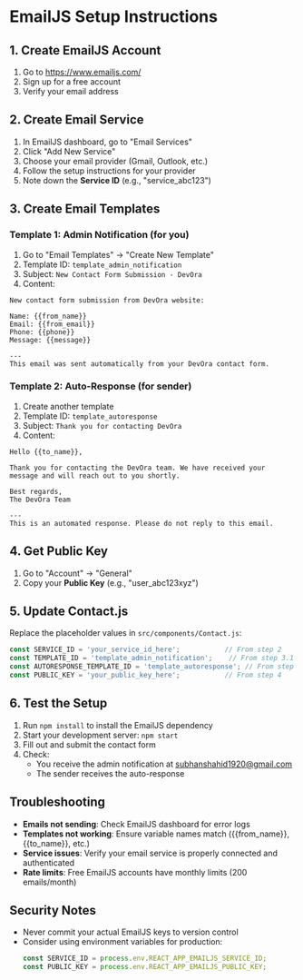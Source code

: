 # EmailJS Setup Instructions

## 1. Create EmailJS Account
1. Go to https://www.emailjs.com/
2. Sign up for a free account
3. Verify your email address

## 2. Create Email Service
1. In EmailJS dashboard, go to "Email Services"
2. Click "Add New Service"
3. Choose your email provider (Gmail, Outlook, etc.)
4. Follow the setup instructions for your provider
5. Note down the **Service ID** (e.g., "service_abc123")

## 3. Create Email Templates

### Template 1: Admin Notification (for you)
1. Go to "Email Templates" → "Create New Template"
2. Template ID: `template_admin_notification`
3. Subject: `New Contact Form Submission - DevOra`
4. Content:
```
New contact form submission from DevOra website:

Name: {{from_name}}
Email: {{from_email}}
Phone: {{phone}}
Message: {{message}}

---
This email was sent automatically from your DevOra contact form.
```

### Template 2: Auto-Response (for sender)
1. Create another template
2. Template ID: `template_autoresponse`
3. Subject: `Thank you for contacting DevOra`
4. Content:
```
Hello {{to_name}},

Thank you for contacting the DevOra team. We have received your message and will reach out to you shortly.

Best regards,
The DevOra Team

---
This is an automated response. Please do not reply to this email.
```

## 4. Get Public Key
1. Go to "Account" → "General"
2. Copy your **Public Key** (e.g., "user_abc123xyz")

## 5. Update Contact.js
Replace the placeholder values in `src/components/Contact.js`:

```javascript
const SERVICE_ID = 'your_service_id_here';           // From step 2
const TEMPLATE_ID = 'template_admin_notification';    // From step 3.1
const AUTORESPONSE_TEMPLATE_ID = 'template_autoresponse'; // From step 3.2
const PUBLIC_KEY = 'your_public_key_here';           // From step 4
```

## 6. Test the Setup
1. Run `npm install` to install the EmailJS dependency
2. Start your development server: `npm start`
3. Fill out and submit the contact form
4. Check:
   - You receive the admin notification at subhanshahid1920@gmail.com
   - The sender receives the auto-response

## Troubleshooting
- **Emails not sending**: Check EmailJS dashboard for error logs
- **Templates not working**: Ensure variable names match ({{from_name}}, {{to_name}}, etc.)
- **Service issues**: Verify your email service is properly connected and authenticated
- **Rate limits**: Free EmailJS accounts have monthly limits (200 emails/month)

## Security Notes
- Never commit your actual EmailJS keys to version control
- Consider using environment variables for production:
  ```javascript
  const SERVICE_ID = process.env.REACT_APP_EMAILJS_SERVICE_ID;
  const PUBLIC_KEY = process.env.REACT_APP_EMAILJS_PUBLIC_KEY;
  ```
